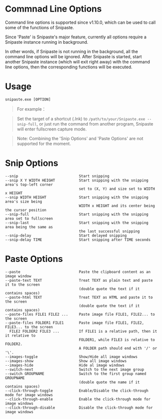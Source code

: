 # Commnad Line Options

Command line options is supported since v1.10.0, which can be used to call some of the functions of Snipaste.

Since 'Paste' is Snipaste's major feature, currently all options require a Snipaste instance running in background.

In other words, if Snipaste is not running in the background, all the command line options will be ignored. After Snipaste is started, start another Snipaste instance (which will exit right away) with the command line options, then the corresponding functions will be executed.

# Usage
    snipaste.exe [OPTION]

> For example：

> Set the target of a shortcut (.lnk) to `/path/to/your/Snipaste.exe --snip-full`, or just run the command from another program, Snipaste will enter fullscreen capture mode.

> Note: Combining the 'Snip Options' and 'Paste Options' are not supported for the moment.

# Snip Options

    --snip                            Start snipping
    --snip X Y WIDTH HEIGHT           Start snipping with the snipping area's top-left corner
                                      set to (X, Y) and size set to WIDTH x HEIGHT
    --snip WIDTH HEIGHT               Start snipping with the snipping area's size being
                                      WIDTH x HEIGHT and its center being the cursor position
    --snip-full                       Start snipping with the snipping area set to fullscreen
    --snip-last                       Start snipping with the snipping area being the same as
                                      the last successful snipping
    --snip-delay                      Start delayed snipping
    --snip-delay TIME                 Start snipping after TIME seconds

# Paste Options

    --paste                           Paste the clipboard content as an image window
    --paste-text TEXT                 Treat TEXT as plain text and paste it to the screen
                                      (double quote the text if it contains spaces)
    --paste-html TEXT                 Treat TEXT as HTML and paste it to the screen
                                      (double quote the text if it contains spaces)
    --paste-files FILE1 FILE2 ...     Paste image file FILE1, FILE2... to the screen
    --paste-files FOLDER1 FILE1       Paste image file FILE1, FILE2, FILE3... to the screen 
      FILE2 FOLDER2 FILE3 ...         If FILE1 is a relative path, then it it relative to
                                      FOLDER1, while FILE3 is relative to FOLDER2.
                                      A FOLDER path should end with '/' or '\'.
    --images-toggle                   Show/Hide all image windows
    --images-show                     Show all image windows
    --images-hide                     Hide al image windows
    --switch-next                     Switch to the next image group
    --switch GROUPNAME                Switch to the first group named GROUPNAME
                                      (double quote the name if it contains spaces)
    --click-through-toggle            Enable/Disable the click-through mode for image windows
    --click-through-enable            Enable the click-through mode for image windows
    --click-through-disable           Disable the click-through mode for image windows

